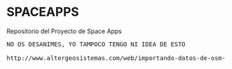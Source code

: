 # SPACEAPPS
Repositorio del Proyecto de Space Apps
<pre>
NO OS DESANIMES, YO TAMPOCO TENGO NI IDEA DE ESTO

http://www.altergeosistemas.com/web/importando-datos-de-osm-en-qgis-2/
</pre>

